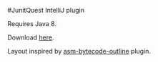 #JunitQuest IntelliJ plugin

Requires Java 8.

Download [here](http://lhartikk.github.io/junitquest/junitquest-0.1.jar "here").


Layout inspired by [asm-bytecode-outline](https://github.com/melix/asm-bytecode-intellij "asm-bytecode-intellij") plugin.
